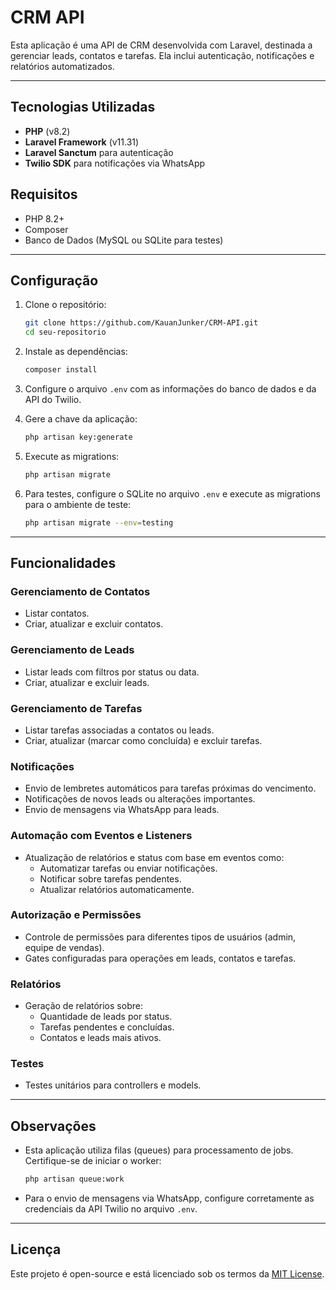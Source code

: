 # CRM API

Esta aplicação é uma API de CRM desenvolvida com Laravel, destinada a gerenciar leads, contatos e tarefas. Ela inclui autenticação, notificações e relatórios automatizados.

---

## Tecnologias Utilizadas

- **PHP** (v8.2)
- **Laravel Framework** (v11.31)
- **Laravel Sanctum** para autenticação
- **Twilio SDK** para notificações via WhatsApp

## Requisitos

- PHP 8.2+
- Composer
- Banco de Dados (MySQL ou SQLite para testes)

---

## Configuração

1. Clone o repositório:
   ```bash
   git clone https://github.com/KauanJunker/CRM-API.git
   cd seu-repositorio
   ```

2. Instale as dependências:
   ```bash
   composer install
   ```

3. Configure o arquivo `.env` com as informações do banco de dados e da API do Twilio.

4. Gere a chave da aplicação:
   ```bash
   php artisan key:generate
   ```

5. Execute as migrations:
   ```bash
   php artisan migrate
   ```

6. Para testes, configure o SQLite no arquivo `.env` e execute as migrations para o ambiente de teste:
   ```bash
   php artisan migrate --env=testing
   ```

---

## Funcionalidades

### Gerenciamento de Contatos
- Listar contatos.
- Criar, atualizar e excluir contatos.

### Gerenciamento de Leads
- Listar leads com filtros por status ou data.
- Criar, atualizar e excluir leads.

### Gerenciamento de Tarefas
- Listar tarefas associadas a contatos ou leads.
- Criar, atualizar (marcar como concluída) e excluir tarefas.

### Notificações
- Envio de lembretes automáticos para tarefas próximas do vencimento.
- Notificações de novos leads ou alterações importantes.
- Envio de mensagens via WhatsApp para leads.

### Automação com Eventos e Listeners
- Atualização de relatórios e status com base em eventos como:
  -  Automatizar tarefas ou enviar notificações.
  -  Notificar sobre tarefas pendentes.
  -  Atualizar relatórios automaticamente.

### Autorização e Permissões
- Controle de permissões para diferentes tipos de usuários (admin, equipe de vendas).
- Gates configuradas para operações em leads, contatos e tarefas.

### Relatórios
- Geração de relatórios sobre:
  - Quantidade de leads por status.
  - Tarefas pendentes e concluídas.
  - Contatos e leads mais ativos.

### Testes
- Testes unitários para controllers e models.

---

## Observações

- Esta aplicação utiliza filas (queues) para processamento de jobs. Certifique-se de iniciar o worker:
  ```bash
  php artisan queue:work
  ```
- Para o envio de mensagens via WhatsApp, configure corretamente as credenciais da API Twilio no arquivo `.env`.

---

## Licença

Este projeto é open-source e está licenciado sob os termos da [MIT License](LICENSE).

